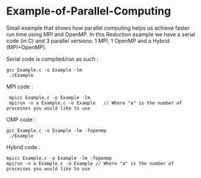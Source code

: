 # Example-of-Parallel-Computing
Small example that shows how parallel computing helps us achieve faster run time using MPI and OpenMP.
In this Reduction example we have a serial code (in C) and 3 parallel versions: 1 MPI, 1 OpenMP and a Hybrid (MPI+OpenMP).

Serial code is compiled/run as such : 
 ```
 gcc Example.c -o Example -lm
  ./Example
 ```  

MPI code :
```
 mpicc Example.c -o Example -lm 
 mpirun -n a Example.c -o Example   // Where "a" is the number of processes you would like to use
```

OMP code : 
```
gcc Example.c -o Example -lm -fopenmp
 ./Example
```

Hybrid code : 
  ```
  mpicc Example.c -o Example -lm -fopenmp
  mpirun -n a Example.c -o Example // Where "a" is the number of processes you would like to use
  ```
